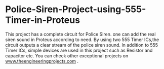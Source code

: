 # Police-Siren-Project-using-555-Timer-in-Proteus
This project has a complete circuit for Police Siren. one can add the real siren sound in Proteus according to need. By using two 555 Timer ICs,the circuit outputs a clear stream of the police siren sound. In addition to 555 Timer ICs, simple devices are used in this project such as Resistor and capacitor etc. You can check other exceptional projects on www.theengineeringprojects.com .

